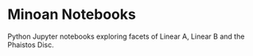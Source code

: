 # Minoan Notebooks
Python Jupyter notebooks exploring facets of Linear A, Linear B and the Phaistos Disc.

